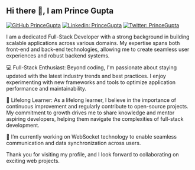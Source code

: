 ## Hi there 👋, I am Prince Gupta
[![GitHub PrinceGupta](https://img.shields.io/github/followers/laishawadhwa?label=follow&style=social)](https://github.com/FrinsGupta)
[![Linkedin: PrinceGupta](https://img.shields.io/badge/-Laisha%20Wadhwa-blue?style=flat-square&logo=Linkedin&logoColor=white&link=https://www.linkedin.com/in/laisha-wadhwa/)](https://www.linkedin.com/in/prince-gupta-99a11a241/)
[![Twitter: PrinceGupta](https://img.shields.io/twitter/follow/laishawadhwa?style=social)](https://x.com/X_FrinsGupta)

I am a dedicated Full-Stack Developer with a strong background in building scalable applications across various domains. My expertise spans both front-end and back-end technologies, allowing me to create seamless user experiences and robust backend systems.

💻 Full-Stack Enthusiast: Beyond coding, I'm passionate about staying updated with the latest industry trends and best practices. I enjoy experimenting with new frameworks and tools to optimize application performance and maintainability.

🌱 Lifelong Learner: As a lifelong learner, I believe in the importance of continuous improvement and regularly contribute to open-source projects. My commitment to growth drives me to share knowledge and mentor aspiring developers, helping them navigate the complexities of full-stack development.

🔭 I’m currently working on WebSocket technology to enable seamless communication and data synchronization across users.

Thank you for visiting my profile, and I look forward to collaborating on exciting web projects.
